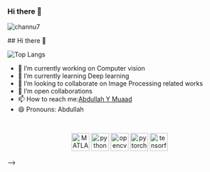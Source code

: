 ### Hi there 👋

<p align="left"> <img src="https://komarev.com/ghpvc/?username=channu7" alt="channu7" /> </p>
## Hi there 👋

![Top Langs](https://github-readme-stats.vercel.app/api/top-langs/?username=channu7&layout=compact)

- 🔭 I’m currently working on Computer vision
- 🌱 I’m currently learning Deep learning
- 👯 I’m looking to collaborate on Image Processing related works
- 🤔 I’m open collaborations
- 📫 How to reach me:[Abdullah Y Muaad](https://github.com/abdullahyahyamohammed)
- 😄 Pronouns: Abdullah
<br>
<p align="center">
<!--
  <img src="./icons/aws.svg" alt="aws" width="40" height="40"/> 
  <img src="https://www.vectorlogo.zone/logos/microsoft_azure/microsoft_azure-icon.svg" alt="azure" width="40" height="40"/> 
  <img src="./icons/docker.svg" alt="docker" width="40" height="40"/> 
  <img src="./icons/typescript.svg" alt="typescript" width="40" height="40"/>
  <img src="./icons/react.svg" alt="react" width="40" height="40"/> 
  <img src="./icons/redux.svg" alt="redux" width="40" height="40"/> -->
  <img src="https://upload.wikimedia.org/wikipedia/commons/2/21/Matlab_Logo.png" alt="MATLAB" width="40" height="40"/>
  <img src="https://www.vectorlogo.zone/logos/python/python-icon.svg" alt="python" width="40" height="40"/>
  <img src="https://www.vectorlogo.zone/logos/opencv/opencv-icon.svg" alt="opencv" width="40" height="40"/> 
  <img src="https://www.vectorlogo.zone/logos/pytorch/pytorch-icon.svg" alt="pytorch" width="40" height="40"/>
  <img src="https://www.vectorlogo.zone/logos/tensorflow/tensorflow-icon.svg" alt="tensorflow" width="40" height="40"/> 
<!-- </p> 
**Aurora**
<p align="center">
  <img width="460" height="300" src="./ba.jpg">
</p>

<!--s 
<!--
- ⚡ Fun fact: ...
-->


<!--
**abdullahyahyamohammed/abdullahyahyamohammed** is a ✨ _special_ ✨ repository because its `README.md` (this file) appears on your GitHub profile.

-Here are some ideas to get you started:
-
- 🔭 I’m currently working on ...
- 🌱 I’m currently learning ...
- 👯 I’m looking to collaborate on ...
- 🤔 I’m looking for help with ...
- 💬 Ask me about ...
- 📫 How to reach me: ...
- 😄 Pronouns: ...
- ⚡ Fun fact: ...
-->
 -->
